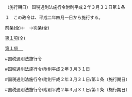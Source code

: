 （施行期日）
国税通則法施行令附則平成２年３月３１日第１条

１　この政令は、平成二年四月一日から施行する。

~~前条(全)←~~　~~→次条(全)~~

[第１項(全)](国税通則法施行＿令附則平成２年３月３１日第１条第１項_.md)  

[第１項 　 ](国税通則法施行＿令附則平成２年３月３１日第１条第１項.md)  

#国税通則法施行令

#国税通則法施行令/附則平成２年３月３１日

#国税通則法施行令/附則平成２年３月３１日/第１条（施行期日）

#国税通則法施行令/附則平成２年３月３１日/第１条（施行期日）

